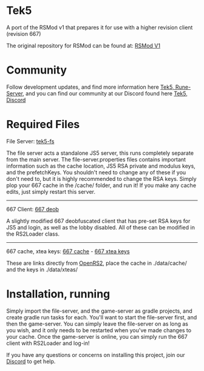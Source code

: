 # Tek5
A port of the RSMod v1 that prepares it for use with a higher revision client (revision 667)

The original repository for RSMod can be found at: [RSMod V1](https://github.com/Tomm0017/rsmod)

# Community

Follow development updates, and find more information here [Tek5, Rune-Server](https://www.rune-server.ee/runescape-development/rs-503-client-and-server/projects/703764-tek5-open-source-high-revision-conversion-rsmod-v1.html), and you can find our community at our Discord found here [Tek5, Discord](https://discord.gg/fPbNdGdTRh)


# Required Files

File Server: [tek5-fs](https://github.com/alycii/tek5-fs)

The file server acts a standalone JS5 server, this runs completely separate from the main server. The file-server.properties files contains important information such as the cache location, JS5 RSA private and modulus keys, and the prefetchKeys. You shouldn't need to change any of these if you don't need to, but it is highly recommended to change the RSA keys. Simply plop your 667 cache in the /cache/ folder, and run it! If you make any cache edits, just simply restart this server.

---

667 Client: [667 deob](https://mega.nz/file/4hNzzaRa#kYw12OJY5RtszIn9IVkRMixVHI2pTLvMruqpgG9WUI0)

A slightly modified 667 deobfuscated client that has pre-set RSA keys for JS5 and login, as well as the lobby disabled. All of these can be modified in the RS2Loader class.

---

667 cache, xtea keys: [667 cache](https://archive.openrs2.org/caches/runescape/278/disk.zip) - [667 xtea keys](https://archive.openrs2.org/caches/runescape/278/keys.json)

These are links directly from [OpenRS2](https://archive.openrs2.org/), place the cache in ./data/cache/ and the keys in ./data/xteas/

# Installation, running

Simply import the file-server, and the game-server as gradle projects, and create gradle run tasks for each. You'll want to start the file-server first, and then the game-server. You can simply leave the file-server on as long as you wish, and it only needs to be restarted when you've made changes to your cache. Once the game-server is online, you can simply run the 667 client with RS2Loader and log-in!

If you have any questions or concerns on installing this project, join our [Discord](https://discord.gg/fPbNdGdTRh) to get help.
